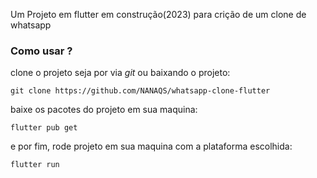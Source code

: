 Um Projeto em flutter em construção(2023) para crição de um clone de whatsapp

### Como usar ?

clone o projeto seja por via *git* ou baixando o projeto:

```
git clone https://github.com/NANAQS/whatsapp-clone-flutter
```

baixe os pacotes do projeto em sua maquina: 

```
flutter pub get
```

e por fim, rode projeto em sua maquina com a plataforma escolhida:


```
flutter run
```

